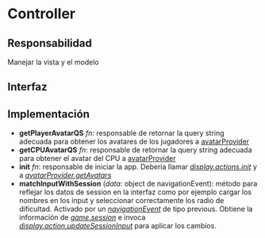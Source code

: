 # Controller

## Responsabilidad

Manejar la vista y el modelo

## Interfaz

## Implementación

-   **getPlayerAvatarQS** _fn_: responsable de retornar la query string adecuada para obtener los avatares de los jugadores a [avatarProvider](./avatarProvider.md)
-   **getCPUAvatarQS** _fn_: responsable de retornar la query string adecuada para obtener el avatar del CPU a [avatarProvider](./avatarProvider.md)
-   **init** _fn_: responsable de iniciar la app. Deberia llamar [_display.actions.init_](./display/actions.md) y a [_avatarProvider.getAvatars_](./avatarProvider.md)
-   **matchInputWithSession** (_data_: object de navigationEvent): método para reflejar los datos de session en la interfaz como por ejemplo cargar los nombres en los input y seleccionar correctamente los radio de dificultad. Activado por un [_navigationEvent_](./display/display.md) de tipo previous. Obtiene la información de [_game.session_](./game/game.md) e invoca [_display.action.updateSessionInput_](./display/actions.md) para aplicar los cambios.
